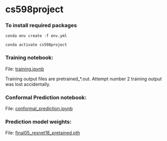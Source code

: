 # cs598project

### To install required packages 
``` 
conda env create -f env.yml
````
```
conda activate cs598project
```

### Training notebook: 
File: [training.ipynb](https://github.com/quannhoang/cs598project/blob/main/training.ipynb)

Training output files are pretrained_*.out. Attempt number 2 training output was lost accidentally.

### Conformal Prediction notebook:
File: [conformal_prediction.ipynb](https://github.com/quannhoang/cs598project/blob/main/conformal_prediction.ipynb)

### Prediction model weights: 
File: [final05_resnet18_pretained.pth](https://github.com/quannhoang/cs598project/blob/main/final05_resnet18_pretained.pth)
